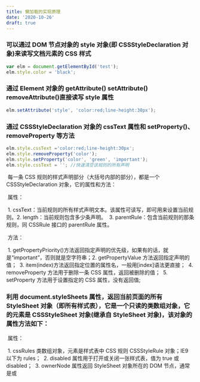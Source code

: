 ```yaml
---
title: 懒加载的实现原理
date: '2020-10-26'
draft: true
---
```


### 可以通过 DOM 节点对象的 style 对象(即 CSSStyleDeclaration 对象)来读写文档元素的 CSS 样式

```js
var elm = document.getElementById('test');
​elm.style.color = 'black';
```

### 通过 Element 对象的 getAttribute() setAttribute() removeAttribute()直接读写 style 属性

```js
elm.setAttribute('style', 'color:red;line-height:30px');
```

### 通过 CSSStyleDeclaration 对象的 cssText 属性和 setProperty()、removeProperty 等方法

```js
elm.style.cssText ='color:red;line-height:30px';
​elm.style.removeProperty('color');
​elm.style.setProperty('color', 'green', 'important');
​elm.style.cssText = ''; //快速清空该规则的所有声明
```

​ 每一条 CSS 规则的样式声明部分（大括号内部的部分），都是一个 CSSStyleDeclaration 对象，它的属性和方法：

​ 属性：

​ 1. cssText：当前规则的所有样式声明文本。该属性可读写，即可用来设置当前规则。
​ 2. length：当前规则包含多少条声明。
​ 3. parentRule：包含当前规则的那条规则，同 CSSRule 接口的 parentRule 属性。

​ 方法：

​ 1. getPropertyPriority()方法返回指定声明的优先级，如果有的话，就是“important”，否则就是空字符串；
​ 2. getPropertyValue 方法返回指定声明的值；
​ 3. item(index)方法返回指定位置的属性名，一般用[index]语法更直接；
​ 4. removeProperty 方法用于删除一条 CSS 属性，返回被删除的值；
​ 5. setProperty 方法用于设置指定的 CSS 属性，没有返回值;

### 利用 document.styleSheets 属性，返回当前页面的所有 StyleSheet 对象（即所有样式表），它是一个只读的类数组对象，它的元素是 CSSStyleSheet 对象(继承自 StyleSheet 对象)，该对象的属性方法如下：

​ 属性：

​ 1. cssRules 类数组对象，元素是样式表中 CSS 规则 CSSStyleRule 对象；IE9 以下为 rules；
​ 2. disabled 属性用于打开或关闭一张样式表，值为 true 或 disabled；
​ 3. ownerNode 属性返回 StyleSheet 对象所在的 DOM 节点，通常是<link>或<style>。对于那些由其他样式表引用的样式表，该属性为 null；
​ 4. 因为 CSS 的@import 命令允许在样式表中加载其他样式表，就有了 parentStyleSheet 属性，它返回包括了当前样式表的那张样式表。如果当前样式表是顶层样式表，则该属性返回 null；
​ 5. type 属性返回 StyleSheet 对象的 type 值，通常是 text/css；
​ 6. title 属性返回 StyleSheet 对象的 title 值；
​ 7. href 属性是只读属性，返回 StyleSheet 对象连接的样式表地址。对于内嵌的 style 节点，该属性等于 null；
​ 8. media 属性表示这个样式表是用于屏幕（screen），还是用于打印（print），或两者都适用（all），该属性只读，默认值是 screen；

​ 方法：deleteRule()从样式表中删除一条规则，insertRule()向样式表中插入一条新规则，IE9 以下为 addRule()、removeRule()；

​```js
document.styleSheets[0].insertRule('#test:hover{color: white;}',0);
document.styleSheets[0].deleteRule(0); //删除样式表中的第一条规则
document.styleSheets[0].cssRules[1].selectorText; //返回选择器字符串
document.styleSheets[0].cssRules[1].cssText; //返回规则字符串，含选择器
document.styleSheets[0].cssRules[1].style.border;
document.styleSheets[0].cssRules[1].style.cssText; //返回当前规则的所有样式声明字符串

```

### 用 window 对象的 getComputedStyle 方法，第一个参数是 Element 对象，第二个参数可以是 null、空字符串、伪元素字符串，该方法返回一个只读的表示计算样式的 CSSStyleDeclaration 对象，它代表了实际应用在指定元素上的最终样式信息，即各种 CSS 规则叠加后的结果；

​ 如：var color = window.getComputedStyle(elm, ':before').color;

​ var color = window.getComputedStyle(elm, ':before').getPropertyValue('color');

​ 或：var color = window.getComputedStyle(elm, null).color;

​ 表示计算样式的 CSSStyleDeclaration 对象与表示内联样式的 CSSStyleDeclaration 对象的区别：

​ 1.计算样式的属性是只读的；

​ 2.计算样式的值是绝对值，类似百分比和点之类相对的单位将全部转换为以'px'为后缀的字符串绝对值，其值是颜色的属性将以“rgb（#，#，#）”或“rgba（#，#，#，#）”的格式返回;

​ 3.不计算复合属性，只基于最基础的属性，如不要查询 margin，而单独查询 marginTop 等;

​ 4.计算样式对象未定义 cssText 属性；

​ 5.计算样式同时具有欺骗性，使用时需注意，在查询某些属性时的返回值不一定精准，如查询 font-family；

​ 6.IE9 以下不支持 getComputedStyle 方法，IE 的 Element 对象有 currentStyle 属性；

### 直接添加样式表

​ 1.创建标签<style>添加一张内置样式表

​ var style1 = document.createElement('style');

​ style1.innerHTML = 'body{color:red}#top:hover{background-color: red;color: white;}';

​ document.head.appendChild(style1);

​ 2.另一种是添加外部样式表，即在文档中添加一个 link 节点，然后将 href 属性指向外部样式表的 URL

​ var link1 = document.createElement('link');

​ link1.setAttribute('rel', 'stylesheet');

​ link1.setAttribute('type', 'text/css');

​ link1.setAttribute('href', 'reset-min.css');

​ document.head.appendChild(link1);

### window.matchMedia 方法用来检查 CSS 的 mediaQuery 语句。各种浏览器的最新版本（包括 IE 10+）都支持该方法，对于不支持该方法的老式浏览器，可以使用第三方函数库[matchMedia.js](https://github.com/paulirish/matchMedia.js/)；

​ 下面是 mediaQuery 语句的一个例子：

​ @media all and (max-device-width: 700px) {

​ body {background: #FF0;}

​ }

​ window.matchMedia 方法接受一个 mediaQuery 语句的字符串作为参数，返回一个 MediaQueryList 对象。该对象有以下两个属性：

​ media：返回所查询的 mediaQuery 语句字符串。

​ matches：返回一个布尔值，表示当前环境是否匹配查询语句。

​ var result = window.matchMedia('(max-width: 700px)');
​ if (result.matches) {
​ console.log('页面宽度小于等于 700px');
​ } else {
​ console.log('页面宽度大于 700px');

​ }

​ window.matchMedia 方法返回的 MediaQueryList 对象有两个方法，用来监听事件：addListener 方法和 removeListener 方法。如果 mediaQuery 查询结果发生变化，就调用指定的回调函数；

​ var mql = window.matchMedia("(max-width: 700px)");

​ if (mql.matches) {// 宽度小于等于 700 像素}

​ else { // 宽度大于 700 像素}

​ }
```
